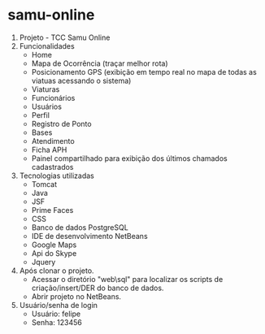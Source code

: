 # samu-online
1. Projeto - TCC
    Samu Online
2. Funcionalidades
    - Home
    - Mapa de Ocorrência (traçar melhor rota)
    - Posicionamento GPS (exibição em tempo real no mapa de todas as viatuas acessando o sistema)
    - Viaturas
    - Funcionários
    - Usuários
    - Perfil
    - Registro de Ponto
    - Bases
    - Atendimento
    - Ficha APH
    - Painel compartilhado para exibição dos últimos chamados cadastrados
3. Tecnologias utilizadas
    - Tomcat
    - Java
    - JSF
    - Prime Faces
    - CSS
    - Banco de dados PostgreSQL
    - IDE de desenvolvimento NetBeans
    - Google Maps
    - Api do Skype
    - Jquery
4. Após clonar o projeto.
    - Acessar o diretório "web\sql" para localizar os scripts de criação/insert/DER do banco de dados.
    - Abrir projeto no NetBeans.
5. Usuário/senha de login
    - Usuário: felipe
    - Senha: 123456
